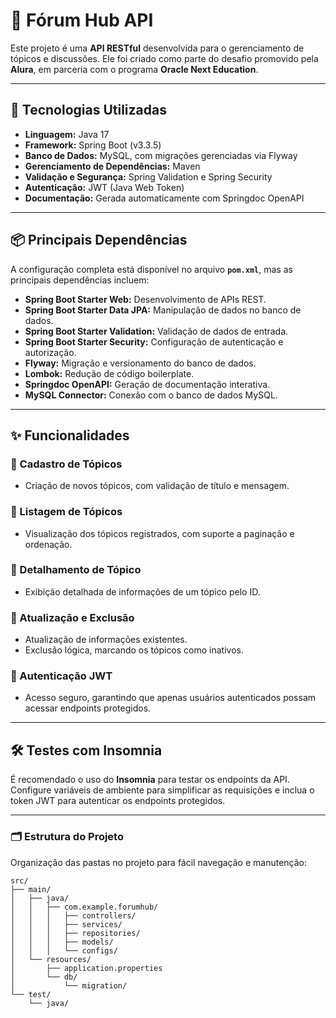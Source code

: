# 🧵 Fórum Hub API

Este projeto é uma **API RESTful** desenvolvida para o gerenciamento de tópicos e discussões. Ele foi criado como parte do desafio promovido pela **Alura**, em parceria com o programa **Oracle Next Education**.

---

## 🚀 Tecnologias Utilizadas

- **Linguagem:** Java 17
- **Framework:** Spring Boot (v3.3.5)
- **Banco de Dados:** MySQL, com migrações gerenciadas via Flyway
- **Gerenciamento de Dependências:** Maven
- **Validação e Segurança:** Spring Validation e Spring Security
- **Autenticação:** JWT (Java Web Token)
- **Documentação:** Gerada automaticamente com Springdoc OpenAPI

---

## 📦 Principais Dependências

A configuração completa está disponível no arquivo **`pom.xml`**, mas as principais dependências incluem:

- **Spring Boot Starter Web:** Desenvolvimento de APIs REST.
- **Spring Boot Starter Data JPA:** Manipulação de dados no banco de dados.
- **Spring Boot Starter Validation:** Validação de dados de entrada.
- **Spring Boot Starter Security:** Configuração de autenticação e autorização.
- **Flyway:** Migração e versionamento do banco de dados.
- **Lombok:** Redução de código boilerplate.
- **Springdoc OpenAPI:** Geração de documentação interativa.
- **MySQL Connector:** Conexão com o banco de dados MySQL.

---

## ✨ Funcionalidades

### 🔹 Cadastro de Tópicos
- Criação de novos tópicos, com validação de título e mensagem.

### 🔹 Listagem de Tópicos
- Visualização dos tópicos registrados, com suporte a paginação e ordenação.

### 🔹 Detalhamento de Tópico
- Exibição detalhada de informações de um tópico pelo ID.

### 🔹 Atualização e Exclusão
- Atualização de informações existentes.
- Exclusão lógica, marcando os tópicos como inativos.

### 🔹 Autenticação JWT
- Acesso seguro, garantindo que apenas usuários autenticados possam acessar endpoints protegidos.

---

## 🛠️ Testes com Insomnia

É recomendado o uso do **Insomnia** para testar os endpoints da API. Configure variáveis de ambiente para simplificar as requisições e inclua o token JWT para autenticar os endpoints protegidos.

---

### 🗂️ Estrutura do Projeto

Organização das pastas no projeto para fácil navegação e manutenção:

```plaintext
src/
├── main/
│   ├── java/
│   │   ├── com.example.forumhub/
│   │   │   ├── controllers/
│   │   │   ├── services/
│   │   │   ├── repositories/
│   │   │   ├── models/
│   │   │   └── configs/
│   └── resources/
│       ├── application.properties
│       └── db/
│           └── migration/
└── test/
    └── java/
